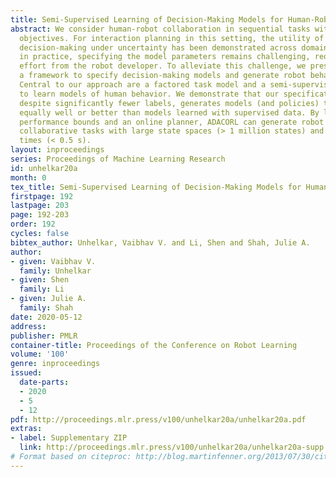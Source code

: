 ```yaml
---
title: Semi-Supervised Learning of Decision-Making Models for Human-Robot Collaboration
abstract: We consider human-robot collaboration in sequential tasks with known task
  objectives. For interaction planning in this setting, the utility of models for
  decision-making under uncertainty has been demonstrated across domains. However,
  in practice, specifying the model parameters remains challenging, requiring significant
  effort from the robot developer. To alleviate this challenge, we present ADACORL,
  a framework to specify decision-making models and generate robot behavior for interaction.
  Central to our approach are a factored task model and a semi-supervised algorithm
  to learn models of human behavior. We demonstrate that our specification approach,
  despite significantly fewer labels, generates models (and policies) that perform
  equally well or better than models learned with supervised data. By leveraging pre-computed
  performance bounds and an online planner, ADACORL can generate robot behavior for
  collaborative tasks with large state spaces (> 1 million states) and short planning
  times (< 0.5 s).
layout: inproceedings
series: Proceedings of Machine Learning Research
id: unhelkar20a
month: 0
tex_title: Semi-Supervised Learning of Decision-Making Models for Human-Robot Collaboration
firstpage: 192
lastpage: 203
page: 192-203
order: 192
cycles: false
bibtex_author: Unhelkar, Vaibhav V. and Li, Shen and Shah, Julie A.
author:
- given: Vaibhav V.
  family: Unhelkar
- given: Shen
  family: Li
- given: Julie A.
  family: Shah
date: 2020-05-12
address: 
publisher: PMLR
container-title: Proceedings of the Conference on Robot Learning
volume: '100'
genre: inproceedings
issued:
  date-parts:
  - 2020
  - 5
  - 12
pdf: http://proceedings.mlr.press/v100/unhelkar20a/unhelkar20a.pdf
extras:
- label: Supplementary ZIP
  link: http://proceedings.mlr.press/v100/unhelkar20a/unhelkar20a-supp.zip
# Format based on citeproc: http://blog.martinfenner.org/2013/07/30/citeproc-yaml-for-bibliographies/
---
```

